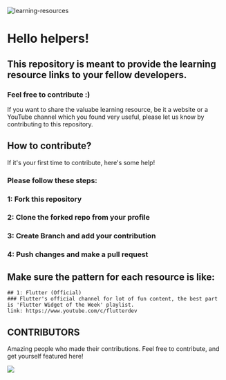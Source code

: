 ![learning-resources](https://user-images.githubusercontent.com/60597290/187229206-dfedf814-2fb3-4330-a999-2ebccaad5655.png)

# Hello helpers!
## This repository is meant to provide the learning resource links to your fellow developers.
### Feel free to contribute :)
If you want to share the valuabe learning resource, be it a website or a YouTube channel which you found very useful, please let us know by contributing to this repository.

## How to contribute?
If it's your first time to contribute, here's some help!
### Please follow these steps:
### 1: Fork this repository
### 2: Clone the forked repo from your profile
### 3: Create Branch and add your contribution
### 4: Push changes and make a pull request

## Make sure the pattern for each resource is like:
```
## 1: Flutter (Official)
### Flutter's official channel for lot of fun content, the best part is 'Flutter Widget of the Week' playlist.
link: https://www.youtube.com/c/flutterdev
```

## CONTRIBUTORS
Amazing people who made their contributions. Feel free to contribute, and get yourself featured here!

<a href="https://github.com/rashidwassan/learning-resources/graphs/contributors">
  <img src="https://contrib.rocks/image?repo=rashidwassan/learning-resources" />
</a>
